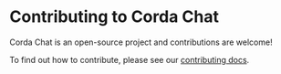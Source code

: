 # Contributing to Corda Chat

Corda Chat is an open-source project and contributions are welcome!

To find out how to contribute, please see our [contributing docs](https://docs.corda.net/head/contributing-index.html).
